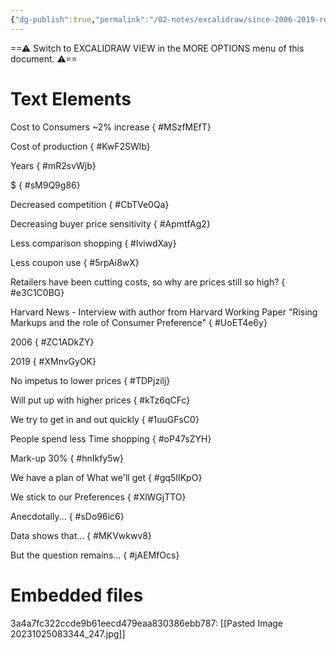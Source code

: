 ```yaml
---
{"dg-publish":true,"permalink":"/02-notes/excalidraw/since-2006-2019-retailers-have-make-30-percent-profit-on-mark-up-excalidraw-1/","tags":["Notes/VisualNotes"],"created":"2024-02-03T11:33:02.000-04:00","updated":"2024-05-02T14:43:06.401-03:00"}
---
```


==⚠  Switch to EXCALIDRAW VIEW in the MORE OPTIONS menu of this document. ⚠==


# Text Elements
Cost to Consumers
~2% increase
{ #MSzfMEfT}


Cost of production
{ #KwF2SWlb}


Years
{ #mR2svWjb}


$
{ #sM9Q9g86}


Decreased 
competition
{ #CbTVe0Qa}


Decreasing buyer 
price sensitivity
{ #ApmtfAg2}


Less comparison 
shopping
{ #lviwdXay}


Less coupon
use
{ #5rpAi8wX}


Retailers have been cutting costs, so why are prices still so high?
{ #e3C1C0BG}


Harvard News - Interview with author from Harvard Working Paper "Rising Markups and the role of Consumer Preference"
{ #UoET4e6y}


2006
{ #ZC1ADkZY}


2019
{ #XMnvGyOK}


No impetus to lower prices
{ #TDPjzilj}


Will put up with higher prices
{ #kTz6qCFc}


We try to get in 
and out quickly
{ #1uuGFsC0}


People spend less
Time shopping
{ #oP47sZYH}


Mark-up
30%
{ #hnIkfy5w}


We have a plan of
What we'll get
{ #gq5IIKpO}


We stick to our
Preferences
{ #XlWGjTTO}


Anecdotally...
{ #sDo96ic6}


Data shows that...
{ #MKVwkwv8}


But the question remains...
{ #jAEMfOcs}



# Embedded files
3a4a7fc322ccde9b61eecd479eaa830386ebb787: [[Pasted Image 20231025083344_247.jpg]]

